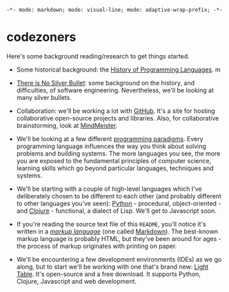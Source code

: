 `-*- mode: markdown; mode: visual-line; mode: adaptive-wrap-prefix; -*-`

# codezoners

Here's some background reading/research to get things started.

- Some historical background: the [History of Programming Languages](http://en.wikipedia.org/wiki/History_of_programming_languages).
m
- [There is No Silver Bullet](http://en.wikipedia.org/wiki/No_Silver_Bullet): some background on the history, and difficulties, of software engineering. Nevertheless, we'll be looking at many silver bullets.

- Collaboration: we'll be working a lot with [GitHub](https://github.com/). It's a site for hosting collaborative open-source projects and libraries. Also, for collaborative brainstorming, look at [MindMeister](https://www.mindmeister.com/).

- We'll be looking at a few different [programming paradigms](http://en.wikipedia.org/wiki/Programming_paradigm). Every programming language influences the way you think about solving problems and building systems. The more languages you see, the more you are exposed to the fundamental principles of computer science, learning skills which go beyond particular languages, techniques and systems.

- We'll be starting with a couple of high-level languages which I've deliberately chosen to be different to each other (and probably different to other languages you've seen): [Python](http://www.python.org/) - procedural, object-oriented - and [Clojure](http://clojure.org/) - functional, a dialect of Lisp. We'll get to Javascript soon.

- If you're reading the source text file of this `README`, you'll notice it's written in a *[markup language](http://en.wikipedia.org/wiki/Markup_language)* (one called [Markdown](https://daringfireball.net/projects/markdown/)). The best-known markup language is probably HTML, but they've been around for ages - the process of markup originates with printing on paper.

- We'll be encountering a few development environments (IDEs) as we go along, but to start we'll be working with one that's brand new: [Light Table](http://www.lighttable.com/). It's open-source and a free download. It supports Python, Clojure, Javascript and web development.
